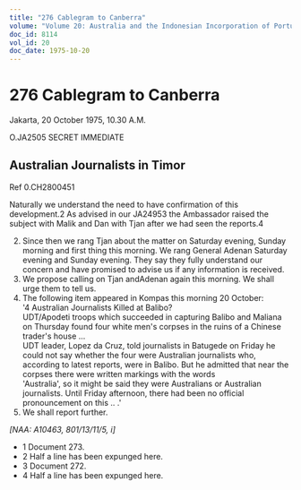 ```yaml
---
title: "276 Cablegram to Canberra"
volume: "Volume 20: Australia and the Indonesian Incorporation of Portuguese Timor, 1974-1976"
doc_id: 8114
vol_id: 20
doc_date: 1975-10-20
---
```


# 276 Cablegram to Canberra

Jakarta, 20 October 1975, 10.30 A.M.

O.JA2505 SECRET IMMEDIATE

## Australian Journalists in Timor

Ref 0.CH2800451

Naturally we understand the need to have confirmation of this development.2 As advised in our JA24953 the Ambassador raised the subject with Malik and Dan with Tjan after we had seen the reports.4

  2. Since then we rang Tjan about the matter on Saturday evening, Sunday morning and first thing this morning. We rang General Adenan Saturday evening and Sunday evening. They say they fully understand our concern and have promised to advise us if any information is received.
  3. We propose calling on Tjan andAdenan again this morning. We shall urge them to tell us.
  4. The following item appeared in Kompas this morning 20 October:  
'4 Australian Journalists Killed at Balibo?  
UDT/Apodeti troops which succeeded in capturing Balibo and Maliana on Thursday found four white men's corpses in the ruins of a Chinese trader's house ...  
UDT leader, Lopez da Cruz, told journalists in Batugede on Friday he could not say whether the four were Australian journalists who, according to latest reports, were in Balibo. But he admitted that near the corpses there were written markings with the words  
'Australia', so it might be said they were Australians or Australian journalists. Until Friday afternoon, there had been no official pronouncement on this .. .' 
  5. We shall report further.



_[NAA: A10463, 801/13/11/5, i]_

  * 1 Document 273.
  * 2 Half a line has been expunged here.
  * 3 Document 272.
  * 4 Half a line has been expunged here.


